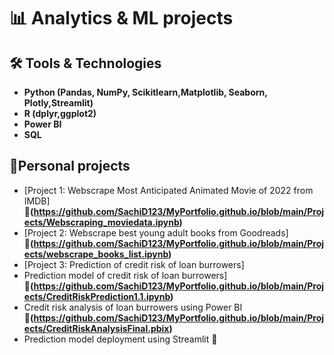 # 📊 Analytics & ML projects

## 🛠️ Tools & Technologies  
- **Python (Pandas, NumPy, Scikitlearn,Matplotlib, Seaborn, Plotly,Streamlit)**
- **R (dplyr,ggplot2)**
- **Power BI**
- **SQL**

## 📌Personal projects
- [Project 1: Webscrape Most Anticipated Animated Movie of 2022 from IMDB]
  **🔗(https://github.com/SachiD123/MyPortfolio.github.io/blob/main/Projects/Webscraping_moviedata.ipynb)**
- [Project 2: Webscrape best young adult books from Goodreads]
  **🔗(https://github.com/SachiD123/MyPortfolio.github.io/blob/main/Projects/webscrape_books_list.ipynb)**
- [Project 3: Prediction of credit risk of loan burrowers]
- Prediction model of credit risk of loan burrowers]
  **🔗(https://github.com/SachiD123/MyPortfolio.github.io/blob/main/Projects/CreditRiskPrediction1.1.ipynb)**
- Credit risk analysis of loan burrowers using Power BI 
  **🔗(https://github.com/SachiD123/MyPortfolio.github.io/blob/main/Projects/CreditRiskAnalysisFinal.pbix)**
- Prediction model deployment using Streamlit
  **🔗**

